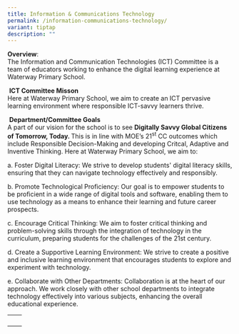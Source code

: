 ```yaml
---
title: Information & Communications Technology
permalink: /information-communications-technology/
variant: tiptap
description: ""
---
```

<p><strong>Overview</strong>:
<br>The Information and Communication Technologies (ICT) Committee is a team
of educators working to enhance the digital learning experience at Waterway
Primary School.
<br>
</p>
<p>&nbsp;<strong>ICT Committee Misson</strong> 
<br>Here at Waterway Primary School, we aim to create an ICT pervasive learning
environment where responsible ICT-savvy learners thrive.</p>
<p>&nbsp;<strong>Department/Committee Goals</strong> 
<br>A part of our vision for the school is to see <strong>Digitally Savvy Global Citizens of Tomorrow, Today. </strong>This
is in line with MOE’s 21<sup>st</sup> CC outcomes which include Responsible
Decision-Making and developing Critcal, Adaptive and Inventive Thinking.
Here at Waterway Primary School, we aim to:</p>
<p>a. Foster Digital Literacy: We strive to develop students' digital literacy
skills, ensuring that they can navigate technology effectively and responsibly.</p>
<p>b. Promote Technological Proficiency: Our goal is to empower students
to be proficient in a wide range of digital tools and software, enabling
them to use technology as a means to enhance their learning and future
career prospects.</p>
<p>c. Encourage Critical Thinking: We aim to foster critical thinking and
problem-solving skills through the integration of technology in the curriculum,
preparing students for the challenges of the 21st century.</p>
<p>d. Create a Supportive Learning Environment: We strive to create a positive
and inclusive learning environment that encourages students to explore
and experiment with technology.</p>
<p>e. Collaborate with Other Departments: Collaboration is at the heart of
our approach. We work closely with other school departments to integrate
technology effectively into various subjects, enhancing the overall educational
experience.</p>
<table style="minWidth: 50px">
<colgroup>
<col>
<col>
</colgroup>
<tbody>
<tr>
<th rowspan="1" colspan="1">
<p></p>
</th>
<th rowspan="1" colspan="1">
<p></p>
</th>
</tr>
</tbody>
</table>
<p>
<br>
</p>
<p>&nbsp;</p>